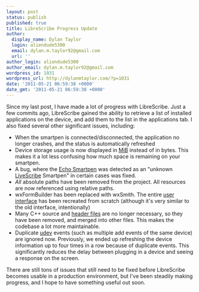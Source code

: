 ```yaml
---
layout: post
status: publish
published: true
title: LibreScribe Progress Update
author:
  display_name: Dylan Taylor
  login: aliendude5300
  email: dylan.m.taylor92@gmail.com
  url: ''
author_login: aliendude5300
author_email: dylan.m.taylor92@gmail.com
wordpress_id: 1031
wordpress_url: http://dylanmtaylor.com/?p=1031
date: '2011-05-21 06:59:38 +0000'
date_gmt: '2011-05-21 06:59:38 +0000'
---
```

<p>Since my last post, I have made a lot of progress with LibreScribe. Just a few commits ago, LibreScribe gained the ability to retrieve a list of installed applications on the device, and add them to the list in the applications tab. I also fixed several other significant issues, including:</p>
<ul>
<li>When the smartpen is connected/disconnected, the application no longer crashes, and the status is automatically refreshed</li>
<li>Device storage usage is now displayed in <a class="zem_slink" href="http://en.wikipedia.org/wiki/Mebibyte" title="Mebibyte" rel="wikipedia">MiB</a> instead of in bytes. This makes it a lot less confusing how much space is remaining on your smartpen.</li>
<li>A bug, where the <a class="zem_slink" href="http://www.livescribe.com/" title="Livescribe" rel="homepage">Echo Smartpen</a> was detected as an "unknown <a class="zem_slink" href="http://www.livescribe.com" title="Livescribe " rel="homepage">LiveScribe</a> Smartpen" in certain cases was fixed.</li>
<li><em>All </em>absolute paths have been removed from the project. All resources are now referenced using relative paths.</li>
<li>wxFormBuilder has been replaced with wxSmith. The entire <a class="zem_slink" href="http://en.wikipedia.org/wiki/User_interface" title="User interface" rel="wikipedia">user interface</a> has been recreated from scratch (although it's very similar to the old interface, intentionally)</li>
<li>Many C++ source and <a class="zem_slink" href="http://en.wikipedia.org/wiki/Header_file" title="Header file" rel="wikipedia">header files</a> are no longer necessary, so they have been removed, and merged into other files. This makes the codebase a lot more maintainable.</li>
<li>Duplicate <a class="zem_slink" href="http://www.kernel.org/pub/linux/utils/kernel/hotplug/udev.html" title="Udev" rel="homepage">udev</a> events (such as multiple add events of the same device) are ignored now. Previously, we ended up refreshing the device information up to four times in a row because of duplicate events. This significantly reduces the delay between plugging in a device and seeing a response on the screen.</li>
</ul>
<p>There are still tons of issues that still need to be fixed before LibreScribe becomes usable in a production environment, but I've been steadily making progress, and I hope to have something useful out soon.<br _mce_bogus="1"/></p>
<div style="margin-top: 10px; height: 15px;" class="zemanta-pixie"><img style="border: medium none; float: right;" class="zemanta-pixie-img" alt="" src="http://dylanmtaylor.com/wp-content/uploads/2011/06/pixy14.gif"/></div>
